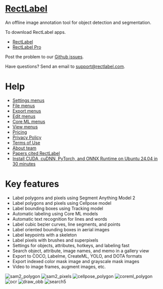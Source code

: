 # [RectLabel](https://rectlabel.com)
An offline image annotation tool for object detection and segmentation.

To download RectLabel apps.
- [RectLabel](https://apps.apple.com/app/id1210181730)
- [RectLabel Pro](https://apps.apple.com/app/id1490990105)

Post the problem to our [Github issues](https://github.com/ryouchinsa/Rectlabel-support/issues).

Have questions? Send an email to support@rectlabel.com.

# Help
- [Settings menus](https://rectlabel.com/settings)
- [File menus](https://rectlabel.com/file)
- [Export menus](https://rectlabel.com/export)
- [Edit menus](https://rectlabel.com/edit)
- [Core ML menus](https://rectlabel.com/coreml)
- [View menus](https://rectlabel.com/view)
- [Pricing](https://rectlabel.com/pricing)
- [Privacy Policy](https://rectlabel.com/privacy)
- [Terms of Use](https://rectlabel.com/terms)
- [About team](https://rectlabel.com/about)
- [Papers cited RectLabel](https://rectlabel.com/papers)
- [Install CUDA, cuDNN, PyTorch, and ONNX Runtime on Ubuntu 24.04 in 30 minutes](https://rectlabel.com/pytorch)

# Key features
- Label polygons and pixels using Segment Anything Model 2
- Label polygons and pixels using Cellpose model
- Label bounding boxes using Tracking model
- Automatic labeling using Core ML models
- Automatic text recognition for lines and words
- Label cubic bezier curves, line segments, and points
- Label oriented bounding boxes in aerial images
- Label keypoints with a skeleton
- Label pixels with brushes and superpixels
- Settings for objects, attributes, hotkeys, and labeling fast
- Search object, attribute, image names, and memo in a gallery view
- Export to COCO, Labelme, CreateML, YOLO, and DOTA formats
- Export indexed color mask image and grayscale mask images
- Video to image frames, augment images, etc.

![sam2_polygon](https://github.com/user-attachments/assets/1ff23220-a92f-42e0-afba-eb909f454832)
![sam2_pixels](https://github.com/user-attachments/assets/22f9ae41-c698-4685-bf0d-5358a2056aa8)
![cellpose_polygon](https://github.com/user-attachments/assets/2e50d051-3b6d-4799-ab5e-3e4f224fc117)
![coreml_polygon](https://github.com/user-attachments/assets/69f71ba4-0db8-4840-9dcc-0f0b360ef12e)
![ocr](https://github.com/user-attachments/assets/92916a99-26f2-42f7-9eee-40a763c7adab)
![draw_obb](https://github.com/user-attachments/assets/73811e6c-e5eb-4aec-b37f-0d6250bf3c76)
![search5](https://github.com/user-attachments/assets/52279522-e97b-450c-9315-64b08ef4c569)




